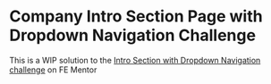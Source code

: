 # Company Intro Section Page with Dropdown Navigation Challenge

This is a WIP solution to the [Intro Section with Dropdown Navigation challenge](https://www.frontendmentor.io/challenges/intro-section-with-dropdown-navigation-ryaPetHE5/hub)  on FE Mentor